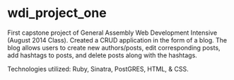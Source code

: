 wdi_project_one
===============
First capstone project of General Assembly Web Development Intensive (August 2014 Class). Created a CRUD application in the form of a blog. The blog allows users to create new authors/posts, edit corresponding posts, add hashtags to posts, and delete posts along with the hashtags. 

Technologies utilized: Ruby, Sinatra, PostGRES, HTML, & CSS.
